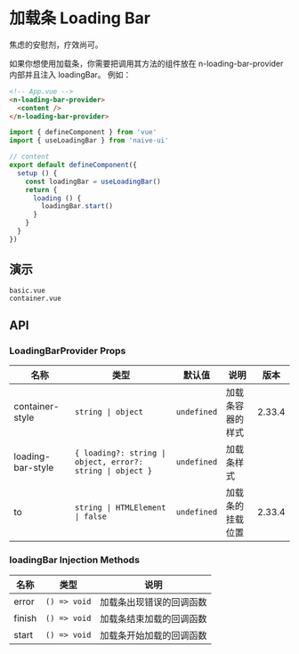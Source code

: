 # 加载条 Loading Bar

焦虑的安慰剂，疗效尚可。

<n-space vertical size="large">
<n-alert title="使用前提" type="warning">
  如果你想使用加载条，你需要把调用其方法的组件放在 <n-text code>n-loading-bar-provider</n-text> 内部并且注入 <n-text code>loadingBar</n-text>。
</n-alert>
例如：

```html
<!-- App.vue -->
<n-loading-bar-provider>
  <content />
</n-loading-bar-provider>
```

```js
import { defineComponent } from 'vue'
import { useLoadingBar } from 'naive-ui'

// content
export default defineComponent({
  setup () {
    const loadingBar = useLoadingBar()
    return {
      loading () {
        loadingBar.start()
      }
    }
  }
})
```

</n-space>

## 演示

```demo
basic.vue
container.vue
```

## API

### LoadingBarProvider Props

| 名称 | 类型 | 默认值 | 说明 | 版本 |
| --- | --- | --- | --- | --- |
| container-style | `string \| object` | `undefined` | 加载条容器的样式 | 2.33.4 |
| loading-bar-style | `{ loading?: string \| object, error?: string \| object }` | `undefined` | 加载条样式 |  |
| to | `string \| HTMLElement \| false` | `undefined` | 加载条的挂载位置 | 2.33.4 |

### loadingBar Injection Methods

| 名称   | 类型         | 说明                     |
| ------ | ------------ | ------------------------ |
| error  | `() => void` | 加载条出现错误的回调函数 |
| finish | `() => void` | 加载条结束加载的回调函数 |
| start  | `() => void` | 加载条开始加载的回调函数 |
